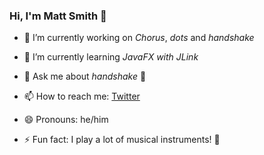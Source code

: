 ### Hi, I'm Matt Smith 👋

- 🔭 I’m currently working on _Chorus_, _dots_ and _handshake_
- 🌱 I’m currently learning _JavaFX with JLink_


- 💬 Ask me about _handshake_ 🤝
- 📫 How to reach me: [Twitter](https://twitter.com/Harmelodic)
- 😄 Pronouns: he/him
- ⚡ Fun fact: I play a lot of musical instruments! 🎹
